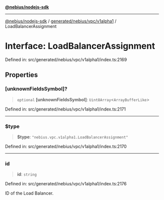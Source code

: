 [**@nebius/nodejs-sdk**](../../../../../README.md)

***

[@nebius/nodejs-sdk](../../../../../README.md) / [generated/nebius/vpc/v1alpha1](../README.md) / LoadBalancerAssignment

# Interface: LoadBalancerAssignment

Defined in: src/generated/nebius/vpc/v1alpha1/index.ts:2169

## Properties

### \[unknownFieldsSymbol\]?

> `optional` **\[unknownFieldsSymbol\]**: `Uint8Array`\<`ArrayBufferLike`\>

Defined in: src/generated/nebius/vpc/v1alpha1/index.ts:2171

***

### $type

> **$type**: `"nebius.vpc.v1alpha1.LoadBalancerAssignment"`

Defined in: src/generated/nebius/vpc/v1alpha1/index.ts:2170

***

### id

> **id**: `string`

Defined in: src/generated/nebius/vpc/v1alpha1/index.ts:2176

ID of the Load Balancer.
